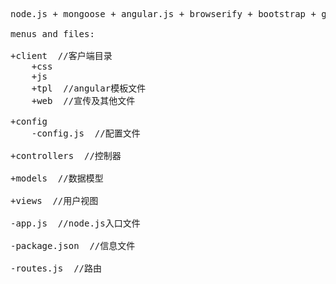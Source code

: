 <pre>
node.js + mongoose + angular.js + browserify + bootstrap + gulp

menus and files:

+client  //客户端目录
    +css
    +js
    +tpl  //angular模板文件
    +web  //宣传及其他文件

+config
    -config.js  //配置文件

+controllers  //控制器

+models  //数据模型

+views  //用户视图

-app.js  //node.js入口文件

-package.json  //信息文件

-routes.js  //路由
</pre>